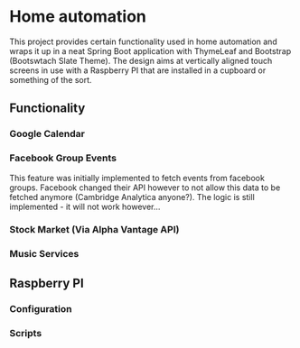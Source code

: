 # Home automation

This project provides certain functionality used in home automation and wraps it up in a neat Spring Boot application with ThymeLeaf and Bootstrap (Bootswtach Slate Theme). The design aims at vertically aligned touch screens in use with a Raspberry PI that are installed in a cupboard or something of the sort.

## Functionality

### Google Calendar

### Facebook Group Events

This feature was initially implemented to fetch events from facebook groups. Facebook changed their API however to not allow this data to be fetched anymore (Cambridge Analytica anyone?). The logic is still implemented - it will not work however...

### Stock Market (Via Alpha Vantage API)

### Music Services

## Raspberry PI 

### Configuration

### Scripts